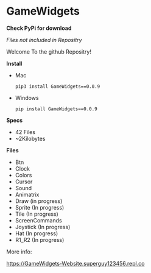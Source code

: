 # GameWidgets

**Check PyPi for download**

*Files not included in Repositry*

Welcome To the github Repositry!

**Install**

* Mac

  ```pip3 install GameWidgets==0.0.9```
  
* Windows

  ```pip install GameWidgets==0.0.9```

**Specs**

* 42 Files
* ~2Kilobytes

**Files**

* Btn
* Clock
* Colors
* Cursor
* Sound
* Animatrix
* Draw (in progress)
* Sprite (In progress)
* Tile (In progress)
* ScreenCommands
* Joystick (In progress)
* Hat (In progress)
* R1_R2 (In progress)


More info:

https://GameWidgets-Website.superguy123456.repl.co
